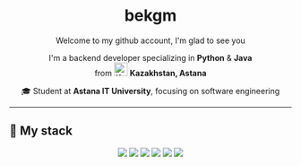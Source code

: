 <h1 align="center">bekgm</h1>

<p align="center">Welcome to my github account, I'm glad to see you</p>

<p align="center">
  I'm a backend developer specializing in <b>Python</b> & <b>Java</b><br>
  from <img src="https://upload.wikimedia.org/wikipedia/commons/thumb/3/30/Flag_of_Kazakhstan.png/1200px-Flag_of_Kazakhstan.png" alt="Kazakhstan Flag" width="24" /> <b>Kazakhstan, Astana</b>
</p>

<p align="center">
  🎓 Student at <b>Astana IT University</b>, focusing on software engineering
</p>

---

## 🧠 My stack

<p align="center">
  <img src="https://img.shields.io/badge/Python-3776AB?style=for-the-badge&logo=python&logoColor=white" />
  <img src="https://img.shields.io/badge/Java-ED8B00?style=for-the-badge&logo=java&logoColor=white" />
  <img src="https://img.shields.io/badge/FastAPI-009688?style=for-the-badge&logo=fastapi&logoColor=white" />
  <img src="https://img.shields.io/badge/Django-092E20?style=for-the-badge&logo=django&logoColor=white" />
  <img src="https://img.shields.io/badge/Flask-000000?style=for-the-badge&logo=flask&logoColor=white" />
  <img src="https://img.shields.io/badge/Spring-6DB33F?style=for-the-badge&logo=spring&logoColor=white" />
</p>
